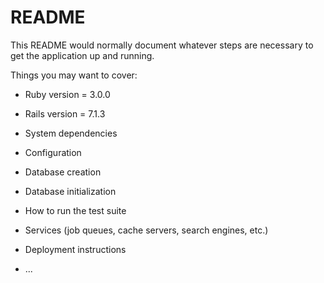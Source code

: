 # README

This README would normally document whatever steps are necessary to get the
application up and running.

Things you may want to cover:

* Ruby version = 3.0.0
* Rails version = 7.1.3
    
* System dependencies

* Configuration

* Database creation

* Database initialization

* How to run the test suite

* Services (job queues, cache servers, search engines, etc.)

* Deployment instructions

* ...
